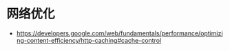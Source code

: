 # 网络优化

- https://developers.google.com/web/fundamentals/performance/optimizing-content-efficiency/http-caching#cache-control
